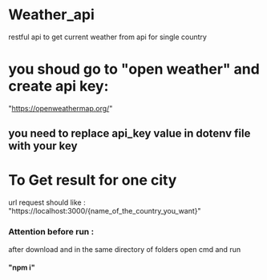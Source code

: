 # Weather_api

restful api to get current weather from api for single country

# you shoud go to "open weather" and create api key:
"https://openweathermap.org/"

## you need to replace api_key value in dotenv file with your key

<h1>To Get result for one city</h1>

url request should like :
"https://localhost:3000/{name_of_the_country_you_want}"

<h3>Attention before run :</h3>

after download and in the same directory of folders open cmd and run 
<h4> "npm i" </h4>

